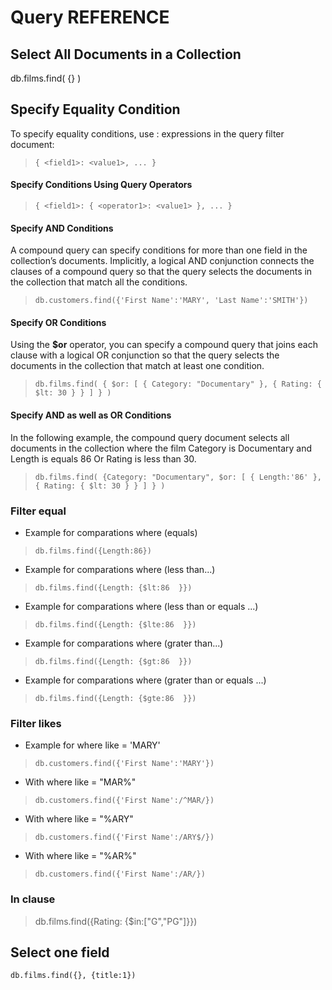 # Query REFERENCE

## Select All Documents in a Collection
db.films.find( {} )

## Specify Equality Condition

To specify equality conditions, use <field>:<value> expressions in the query filter document:
 > `{ <field1>: <value1>, ... }`

#### Specify Conditions Using Query Operators
 > `{ <field1>: { <operator1>: <value1> }, ... }`

#### Specify AND Conditions
A compound query can specify conditions for more than one field in the collection’s documents. Implicitly, a logical AND conjunction connects the clauses of a compound query so that the query selects the documents in the collection that match all the conditions.

 >`db.customers.find({'First Name':'MARY', 'Last Name':'SMITH'})`

#### Specify OR Conditions
Using the **$or** operator, you can specify a compound query that joins each clause with a logical OR conjunction so that the query selects the documents in the collection that match at least one condition.

 > `db.films.find( { $or: [ { Category: "Documentary" }, { Rating: { $lt: 30 } } ] } )`

#### Specify AND as well as OR Conditions
In the following example, the compound query document selects all documents in the collection where the film Category is Documentary and Length is equals 86 Or  Rating is less than 30.

 > `db.films.find( {Category: "Documentary", $or: [ { Length:'86' }, { Rating: { $lt: 30 } } ] } ) `

### Filter equal
* Example for comparations where  (equals)
 > `db.films.find({Length:86})`

* Example for comparations where  (less than...)
 > `db.films.find({Length: {$lt:86  }})`
* Example for comparations where  (less than or equals ...)
 > `db.films.find({Length: {$lte:86  }})`

* Example for comparations where  (grater than...)
 > `db.films.find({Length: {$gt:86  }})`
* Example for comparations where  (grater than or equals ...)
 > `db.films.find({Length: {$gte:86  }})`


### Filter likes

* Example for where like = 'MARY'  
 >`db.customers.find({'First Name':'MARY'})`

* With where like = "MAR%"  
>`db.customers.find({'First Name':/^MAR/})`

* With where like = "%ARY"    
>`db.customers.find({'First Name':/ARY$/})`

* With where like = "%AR%"  
>`db.customers.find({'First Name':/AR/})`

### In clause

> db.films.find({Rating: {$in:["G","PG"]}}) 

## Select one field
`db.films.find({}, {title:1})`
